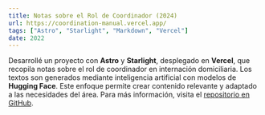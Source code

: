 ```yaml
---
title: Notas sobre el Rol de Coordinador (2024)
url: https://coordination-manual.vercel.app/
tags: ["Astro", "Starlight", "Markdown", "Vercel"]
date: 2022
---
```


Desarrollé un proyecto con **Astro** y **Starlight**, desplegado en **Vercel**, que recopila notas sobre el rol de coordinador en internación domiciliaria. Los textos son generados mediante inteligencia artificial con modelos de **Hugging Face**. Este enfoque permite crear contenido relevante y adaptado a las necesidades del área. Para más información, visita el [repositorio en GitHub](https://github.com/RadikeCosa/coordination-manual).

